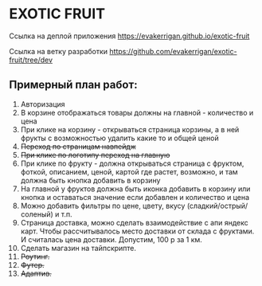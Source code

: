 # EXOTIC FRUIT

Ссылка на деплой приложения https://evakerrigan.github.io/exotic-fruit

Ссылка на ветку разработки https://github.com/evakerrigan/exotic-fruit/tree/dev

## Примерный план работ:

1. Авторизация
2. В корзине отображаться товары должны на главной - количество и цена
3. При клике на корзину - открываться страница корзины, а в ней фрукты с возможностью удалить какие то и общей ценой
4. ~~Переход по страницам навпейдж~~
5. ~~При клике по логотипу переход на главную~~
6. При клике по фрукту - должна открываться страница с фруктом, фоткой, описанием, ценой, картой где растет, возможно, и там должна быть кнопка добавить в корзину
7. На главной у фруктов должна быть иконка добавить в корзину или кнопка и оставаться значение если добавлен и количество и цена
8. Можно добавить фильтры по цене, цвету, вкусу (сладкий/острый/соленый) и т.п.
9. Страница доставка, можно сделать взаимодействие с апи яндекс карт. Чтобы рассчитывалось место доставки от склада с фруктами. И считалась цена доставки. Допустим, 100 р за 1 км.
10. Сделать магазин на тайпскрипте.
11. ~~Роутинг.~~
12. ~~Футер.~~
13. ~~Адаптив.~~
